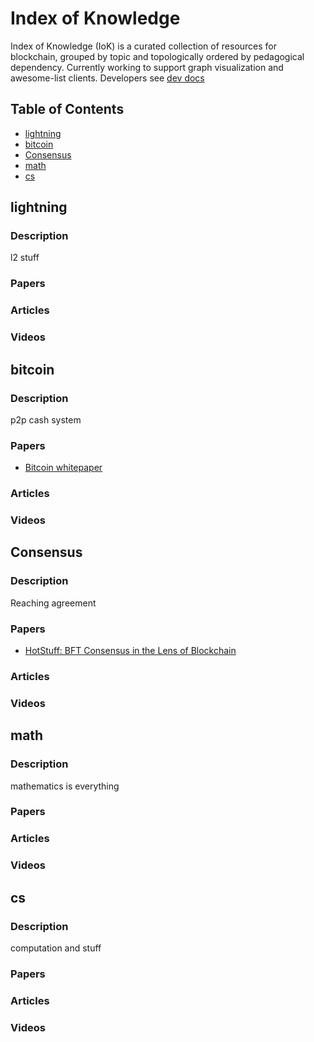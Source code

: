 # Index of Knowledge

Index of Knowledge (IoK) is a curated collection of resources for blockchain, grouped by topic and topologically ordered by pedagogical dependency. Currently working to support graph visualization and awesome-list clients. Developers see [dev docs](./DEV.md)

## Table of Contents

* [lightning](#lightning)
* [bitcoin](#bitcoin)
* [Consensus](#Consensus)
* [math](#math)
* [cs](#cs)

## lightning

### Description

l2 stuff

### Papers

### Articles

### Videos

## bitcoin

### Description

p2p cash system

### Papers

* [Bitcoin whitepaper](https://bitcoin.org/bitcoin.pdf)

### Articles

### Videos

## Consensus

### Description

Reaching agreement

### Papers

* [HotStuff: BFT Consensus in the Lens of Blockchain](https://arxiv.org/pdf/1803.05069.pdf)

### Articles

### Videos

## math

### Description

mathematics is everything

### Papers

### Articles

### Videos

## cs

### Description

computation and stuff

### Papers

### Articles

### Videos

